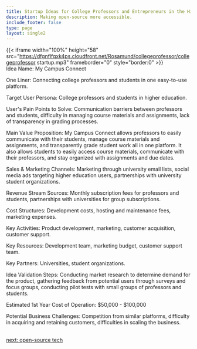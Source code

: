 ```yaml
---
title: Startup Ideas for College Professors and Entrepreneurs in the Higher Education  Industry
description: Making open-source more accessible.
include_footer: false
type: page
layout: single2
---
```


{{< iframe width="100%" height="58" src="https://dfgnflfqxk4ps.cloudfront.net/Rosamund/collegeprofessor/collegeprofessor startup.mp3" frameborder="0" style="border:0" >}}<br>
Idea Name: My Campus Connect

One Liner: Connecting college professors and students in one easy-to-use platform.

Target User Persona: College professors and students in higher education.

User's Pain Points to Solve: Communication barriers between professors and students, difficulty in managing course materials and assignments, lack of transparency in grading processes.

Main Value Proposition: My Campus Connect allows professors to easily communicate with their students, manage course materials and assignments, and transparently grade student work all in one platform. It also allows students to easily access course materials, communicate with their professors, and stay organized with assignments and due dates.

Sales & Marketing Channels: Marketing through university email lists, social media ads targeting higher education users, partnerships with university student organizations.

Revenue Stream Sources: Monthly subscription fees for professors and students, partnerships with universities for group subscriptions.

Cost Structures: Development costs, hosting and maintenance fees, marketing expenses.

Key Activities: Product development, marketing, customer acquisition, customer support.

Key Resources: Development team, marketing budget, customer support team.

Key Partners: Universities, student organizations.

Idea Validation Steps: Conducting market research to determine demand for the product, gathering feedback from potential users through surveys and focus groups, conducting pilot tests with small groups of professors and students.

Estimated 1st Year Cost of Operation: $50,000 - $100,000

Potential Business Challenges: Competition from similar platforms, difficulty in acquiring and retaining customers, difficulties in scaling the business.

<br>
<a href="https://workdojos.com/collegeprofessor/tech">next: open-source tech</a>
</p>